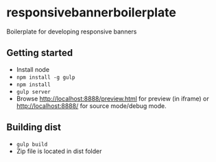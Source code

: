# responsivebannerboilerplate
Boilerplate for developing responsive banners

## Getting started
 * Install node
 * ```npm install -g gulp ```
 * ``` npm install ```
 * ``` gulp server ```
 * Browse [http://localhost:8888/preview.html](http://localhost:8888/preview.html) for preview (in iframe) or [http://localhost:8888/](http://localhost:8888/) for source mode/debug mode.

## Building dist
 * ``` gulp build ```
 * Zip file is located in dist folder
